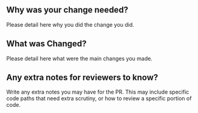 ## Why was your change needed?

Please detail here why you did the change you did.

## What was Changed?

Please detail here what were the main changes you made.

## Any extra notes for reviewers to know?

Write any extra notes you may have for the PR.
This may include specific code paths that need extra scrutiny, or how to review a specific portion of code.
